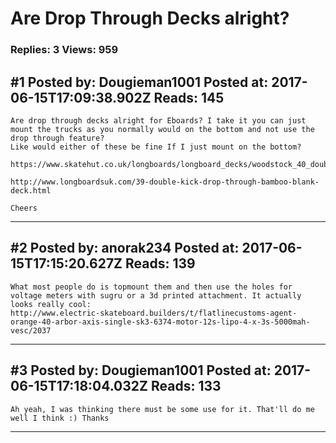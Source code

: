 # Are Drop Through Decks alright?

### Replies: 3 Views: 959

## \#1 Posted by: Dougieman1001 Posted at: 2017-06-15T17:09:38.902Z Reads: 145

```
Are drop through decks alright for Eboards? I take it you can just mount the trucks as you normally would on the bottom and not use the drop through feature? 
Like would either of these be fine If I just mount on the bottom?

https://www.skatehut.co.uk/longboards/longboard_decks/woodstock_40_double_drop_through_longboard_deck_blank.htm

http://www.longboardsuk.com/39-double-kick-drop-through-bamboo-blank-deck.html

Cheers
```

---
## \#2 Posted by: anorak234 Posted at: 2017-06-15T17:15:20.627Z Reads: 139

```
What most people do is topmount them and then use the holes for voltage meters with sugru or a 3d printed attachment. It actually looks really cool:
http://www.electric-skateboard.builders/t/flatlinecustoms-agent-orange-40-arbor-axis-single-sk3-6374-motor-12s-lipo-4-x-3s-5000mah-vesc/2037
```

---
## \#3 Posted by: Dougieman1001 Posted at: 2017-06-15T17:18:04.032Z Reads: 133

```
Ah yeah, I was thinking there must be some use for it. That'll do me well I think :) Thanks
```

---

